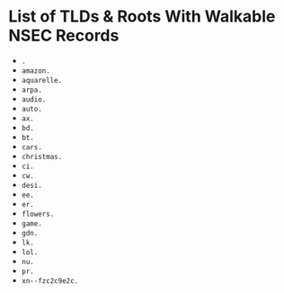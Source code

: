 # List of TLDs & Roots With Walkable NSEC Records

* `.`
* `amazon.`
* `aquarelle.`
* `arpa.`
* `audio.`
* `auto.`
* `ax.`
* `bd.`
* `bt.`
* `cars.`
* `christmas.`
* `ci.`
* `cw.`
* `desi.`
* `ee.`
* `er.`
* `flowers.`
* `game.`
* `gdn.`
* `lk.`
* `lol.`
* `nu.`
* `pr.`
* `xn--fzc2c9e2c.`
